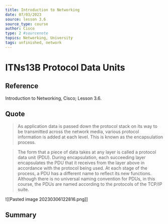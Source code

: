 ```yaml
---
title: Introduction to Networking
date: 07/03/2023
source: lesson 3.6
source_type: course
author: Cisco
type: 2 #sourcenote
topics: Networking, University
tags: unfinished, network
---
```

# ITNs13B Protocol Data Units

## **Reference**
Introduction to Networking, Cisco; Lesson 3.6.

## **Quote**
> As application data is passed down the protocol stack on its way to be transmitted across the network media, various protocol information is added at each level. This is known as the encapsulation process.

> The form that a piece of data takes at any layer is called a protocol data unit (PDU). During encapsulation, each succeeding layer encapsulates the PDU that it receives from the layer above in accordance with the protocol being used. At each stage of the process, a PDU has a different name to reflect its new functions. Although there is no universal naming convention for PDUs, in this course, the PDUs are named according to the protocols of the TCP/IP suite.

![[Pasted image 20230306122816.png]]

## **Summary**
<!-- try to apply the method of the question and the answer, if there is more than one idea, then make a single note or sub note from each idea -->